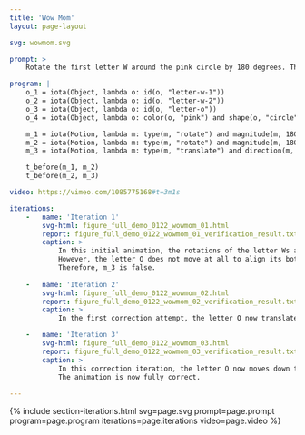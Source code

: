 ```yaml
---
title: 'Wow Mom'
layout: page-layout

svg: wowmom.svg

prompt: >
    Rotate the first letter W around the pink circle by 180 degrees. Then rotate the second letter W the same way. Finally, move the letter O down so that its bottom align with the rotated letter W.

program: |
    o_1 = iota(Object, lambda o: id(o, "letter-w-1"))
    o_2 = iota(Object, lambda o: id(o, "letter-w-2"))
    o_3 = iota(Object, lambda o: id(o, "letter-o"))
    o_4 = iota(Object, lambda o: color(o, "pink") and shape(o, "circle"))

    m_1 = iota(Motion, lambda m: type(m, "rotate") and magnitude(m, 180.0) and origin(m, get_pos(o_4)) and agent(m, o_1))
    m_2 = iota(Motion, lambda m: type(m, "rotate") and magnitude(m, 180.0) and origin(m, get_pos(o_4)) and agent(m, o_2))
    m_3 = iota(Motion, lambda m: type(m, "translate") and direction(m, [0.0, -1.0]) and post(m, s_bottom_border(o_3, o_2)) and agent(m, o_3))

    t_before(m_1, m_2)
    t_before(m_2, m_3)

video: https://vimeo.com/1085775168#t=3m1s

iterations:
    -   name: 'Iteration 1'
        svg-html: figure_full_demo_0122_wowmom_01.html
        report: figure_full_demo_0122_wowmom_01_verification_result.txt
        caption: >
            In this initial animation, the rotations of the letter Ws are correct.
            However, the letter O does not move at all to align its bottom with the rotated letter Ws. 
            Therefore, m_3 is false.
    
    -   name: 'Iteration 2'
        svg-html: figure_full_demo_0122_wowmom_02.html
        report: figure_full_demo_0122_wowmom_02_verification_result.txt
        caption: >
            In the first correction attempt, the letter O now translates down, but it does not move enough to align its bottom with the rotated letter W.

    -   name: 'Iteration 3'
        svg-html: figure_full_demo_0122_wowmom_03.html
        report: figure_full_demo_0122_wowmom_03_verification_result.txt
        caption: >
            In this correction iteration, the letter O now moves down to align its bottom with the rotated letter Ws.
            The animation is now fully correct.
        
---
```



{% include section-iterations.html svg=page.svg prompt=page.prompt program=page.program iterations=page.iterations video=page.video %}
